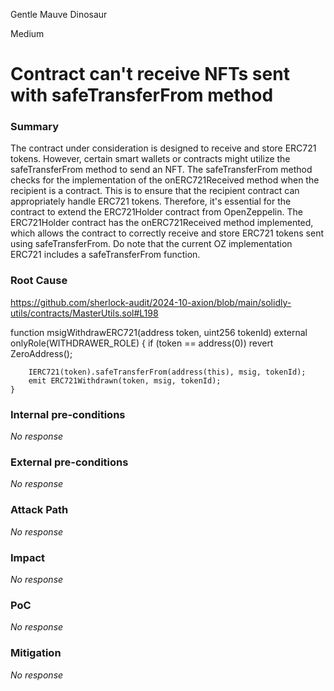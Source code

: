 Gentle Mauve Dinosaur

Medium

# Contract can't receive NFTs sent with safeTransferFrom method

### Summary

The contract under consideration is designed to receive and store ERC721 tokens. However, certain smart wallets or contracts might utilize the safeTransferFrom method to send an NFT. The safeTransferFrom method checks for the implementation of the onERC721Received method when the recipient is a contract. This is to ensure that the recipient contract can appropriately handle ERC721 tokens. Therefore, it's essential for the contract to extend the ERC721Holder contract from OpenZeppelin. The ERC721Holder contract has the onERC721Received method implemented, which allows the contract to correctly receive and store ERC721 tokens sent using safeTransferFrom. Do note that the current OZ implementation ERC721 includes a safeTransferFrom function.

### Root Cause

https://github.com/sherlock-audit/2024-10-axion/blob/main/solidly-utils/contracts/MasterUtils.sol#L198

 function msigWithdrawERC721(address token, uint256 tokenId) external onlyRole(WITHDRAWER_ROLE) {
        if (token == address(0)) revert ZeroAddress();

        IERC721(token).safeTransferFrom(address(this), msig, tokenId);
        emit ERC721Withdrawn(token, msig, tokenId);
    }


### Internal pre-conditions

_No response_

### External pre-conditions

_No response_

### Attack Path

_No response_

### Impact

_No response_

### PoC

_No response_

### Mitigation

_No response_